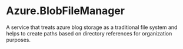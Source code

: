 # Azure.BlobFileManager
A service that treats azure blog storage as a traditional file system and helps to create paths based on directory references for organization purposes.
